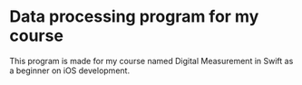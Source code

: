 # Data processing program for my course

This program is made for my course named Digital Measurement in Swift as a beginner on iOS development.
